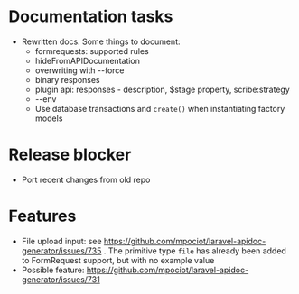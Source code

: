# Documentation tasks
- Rewritten docs. Some things to document:
  - formrequests: supported rules
  - hideFromAPIDocumentation
  - overwriting with --force
  - binary responses
  - plugin api: responses - description, $stage property, scribe:strategy
  - --env
  - Use database transactions and `create()` when instantiating factory models

# Release blocker
- Port recent changes from old repo

# Features
- File upload input: see https://github.com/mpociot/laravel-apidoc-generator/issues/735 . The primitive type `file` has already been added to FormRequest support, but with no example value
- Possible feature: https://github.com/mpociot/laravel-apidoc-generator/issues/731

